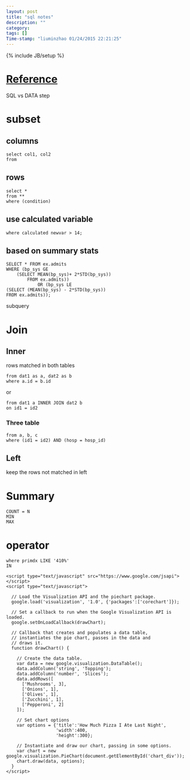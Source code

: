 ```yaml
---
layout: post
title: "sql notes"
description: ""
category:
tags: []
Time-stamp: "liuminzhao 01/24/2015 22:21:25"
---
```

{% include JB/setup %}

# [Reference](http://www.ats.ucla.edu/stat/sas/library/nesug99/ad121.pdf)

SQL vs DATA step

# subset

## columns

	select col1, col2
	from

## rows

	select *
	from **
	where (condition)

## use calculated variable

	where calculated newvar > 14;

## based on summary stats

	SELECT * FROM ex.admits
	WHERE (bp_sys GE
		(SELECT MEAN(bp_sys)+ 2*STD(bp_sys))
			FROM ex.admits))
				OR (bp_sys LE
	(SELECT (MEAN(bp_sys) - 2*STD(bp_sys))
	FROM ex.admits));

subquery

# Join

## Inner

rows matched in both tables

	from dat1 as a, dat2 as b
	where a.id = b.id

or

	from dat1 a INNER JOIN dat2 b
	on id1 = id2

### Three table

	from a, b, c
	where (id1 = id2) AND (hosp = hosp_id)

## Left

keep the rows not matched in left


# Summary

	COUNT = N
	MIN
	MAX

# operator

	where primdx LIKE '410%'
	IN

    <script type="text/javascript" src="https://www.google.com/jsapi"></script>
    <script type="text/javascript">

      // Load the Visualization API and the piechart package.
      google.load('visualization', '1.0', {'packages':['corechart']});

      // Set a callback to run when the Google Visualization API is loaded.
      google.setOnLoadCallback(drawChart);

      // Callback that creates and populates a data table,
      // instantiates the pie chart, passes in the data and
      // draws it.
      function drawChart() {

        // Create the data table.
        var data = new google.visualization.DataTable();
        data.addColumn('string', 'Topping');
        data.addColumn('number', 'Slices');
        data.addRows([
          ['Mushrooms', 3],
          ['Onions', 1],
          ['Olives', 1],
          ['Zucchini', 1],
          ['Pepperoni', 2]
        ]);

        // Set chart options
        var options = {'title':'How Much Pizza I Ate Last Night',
                       'width':400,
                       'height':300};

        // Instantiate and draw our chart, passing in some options.
        var chart = new google.visualization.PieChart(document.getElementById('chart_div'));
        chart.draw(data, options);
      }
    </script>
